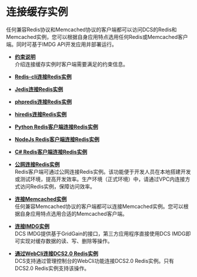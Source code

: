 # 连接缓存实例<a name="ZH-CN_TOPIC_0144197327"></a>

任何兼容Redis协议和Memcached协议的客户端都可以访问DCS的Redis和Memcached实例，您可以根据自身应用特点选用任何Redis或Memcached客户端。同时可基于IMDG API开发应用并部署运行。

-   **[约束说明](约束说明.md)**  
介绍连接缓存实例时客户端需要满足的约束信息。
-   **[Redis-cli连接Redis实例](Redis-cli连接Redis实例.md)**  

-   **[Jedis连接Redis实例](Jedis连接Redis实例.md)**  

-   **[phpredis连接Redis实例](phpredis连接Redis实例.md)**  

-   **[hiredis连接Redis实例](hiredis连接Redis实例.md)**  

-   **[Python Redis客户端连接Redis实例](Python-Redis客户端连接Redis实例.md)**  

-   **[NodeJs Redis客户端连接Redis实例](NodeJs-Redis客户端连接Redis实例.md)**  

-   **[C\# Redis客户端连接Redis实例](C-Redis客户端连接Redis实例.md)**  

-   **[公网连接Redis实例](公网连接Redis实例.md)**  
Redis客户端可通过公网连接Redis实例。该功能便于开发人员在本地搭建开发或测试环境，提高开发效率。生产环境（正式环境）中，请通过VPC内连接方式访问Redis实例，保障访问效率。
-   **[连接Memcached实例](连接Memcached实例.md)**  
任何兼容Memcached协议的客户端都可以连接Memcached实例。您可以根据自身应用特点选用合适的Memcached客户端。
-   **[连接IMDG实例](连接IMDG实例.md)**  
DCS IMDG提供基于GridGain的接口，第三方应用程序直接使用DCS IMDG即可实现对缓存数据的读、写、删除等操作。
-   **[通过WebCli连接DCS2.0 Redis实例](通过WebCli连接DCS2-0-Redis实例.md)**  
DCS支持通过管理控制台的WebCli功能连接DCS2.0 Redis实例。只有DCS2.0 Redis实例支持该操作。

